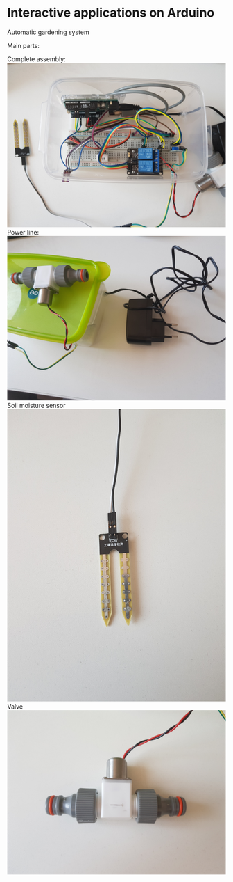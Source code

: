 # Interactive applications on Arduino
Automatic gardening system

Main parts:

Complete assembly:
![Assembly](/img/assembly.jpg)
Power line:
![Power](/img/power.jpg)
Soil moisture sensor
![Soil moisture sensor](/img/soil_moisture_sensor.jpg)
Valve
![Valve](/img/valve.jpg)
